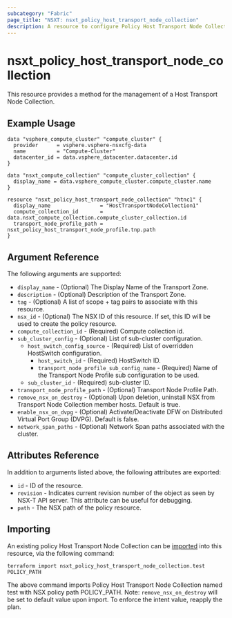 ```yaml
---
subcategory: "Fabric"
page_title: "NSXT: nsxt_policy_host_transport_node_collection"
description: A resource to configure Policy Host Transport Node Collection.
---
```


# nsxt_policy_host_transport_node_collection

This resource provides a method for the management of a Host Transport Node Collection.

## Example Usage

```hcl
data "vsphere_compute_cluster" "compute_cluster" {
  provider      = vsphere.vsphere-nsxcfg-data
  name          = "Compute-Cluster"
  datacenter_id = data.vsphere_datacenter.datacenter.id
}

data "nsxt_compute_collection" "compute_cluster_collection" {
  display_name = data.vsphere_compute_cluster.compute_cluster.name
}

resource "nsxt_policy_host_transport_node_collection" "htnc1" {
  display_name                = "HostTransportNodeCollection1"
  compute_collection_id       = data.nsxt_compute_collection.compute_cluster_collection.id
  transport_node_profile_path = nsxt_policy_host_transport_node_profile.tnp.path
}
```

## Argument Reference

The following arguments are supported:

* `display_name` - (Optional) The Display Name of the Transport Zone.
* `description` - (Optional) Description of the Transport Zone.
* `tag` - (Optional) A list of scope + tag pairs to associate with this resource.
* `nsx_id` - (Optional) The NSX ID of this resource. If set, this ID will be used to create the policy resource.
* `compute_collection_id` - (Required) Compute collection id.
* `sub_cluster_config` - (Optional) List of sub-cluster configuration.
  * `host_switch_config_source` - (Required) List of overridden HostSwitch configuration.
    * `host_switch_id` - (Required) HostSwitch ID.
    * `transport_node_profile_sub_config_name` - (Required) Name of the Transport Node Profile sub configuration to be used.
  * `sub_cluster_id` - (Required) sub-cluster ID.
* `transport_node_profile_path` - (Optional) Transport Node Profile Path.
* `remove_nsx_on_destroy` - (Optional) Upon deletion, uninstall NSX from Transport Node Collection member hosts. Default is true.
* `enable_nsx_on_dvpg` - (Optional) Activate/Deactivate DFW on Distributed Virtual Port Group (DVPG).
Default is false.
* `network_span_paths` - (Optional) Network Span paths associated with the cluster.

## Attributes Reference

In addition to arguments listed above, the following attributes are exported:

* `id` - ID of the resource.
* `revision` - Indicates current revision number of the object as seen by NSX-T API server. This attribute can be useful for debugging.
* `path` - The NSX path of the policy resource.

## Importing

An existing policy Host Transport Node Collection can be [imported][docs-import] into this resource, via the following command:

[docs-import]: https://developer.hashicorp.com/terraform/cli/import

```shell
terraform import nsxt_policy_host_transport_node_collection.test POLICY_PATH
```

The above command imports Policy Host Transport Node Collection named test with NSX policy path POLICY_PATH.
Note: `remove_nsx_on_destroy` will be set to default value upon import. To enforce the intent value, reapply the plan.
